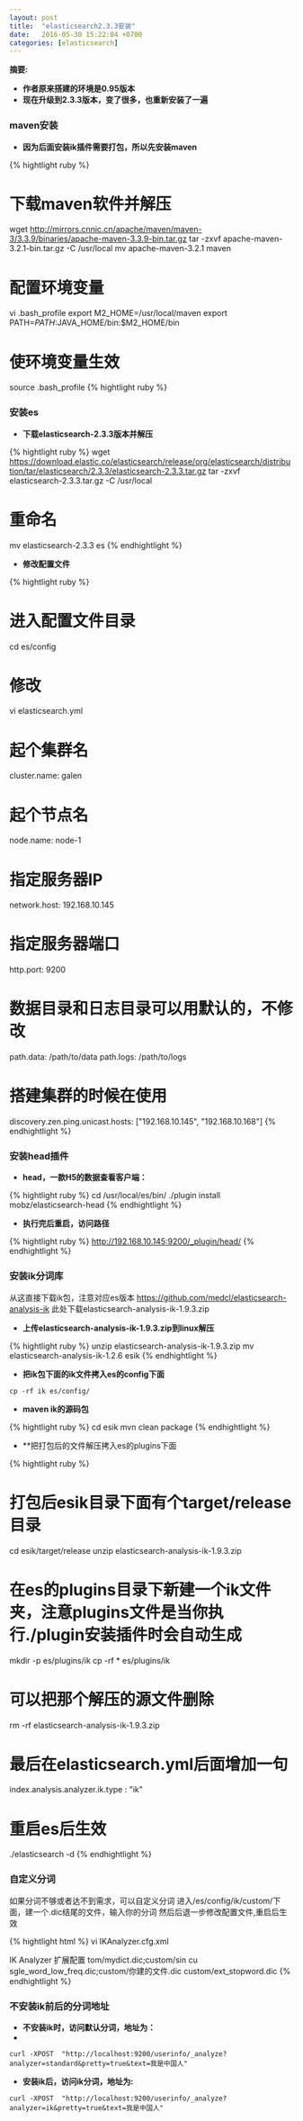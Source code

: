 ```yaml
---
layout: post
title:  "elasticsearch2.3.3安装"
date:   2016-05-30 15:22:04 +0700
categories: [elasticsearch]
---
```

 
**摘要:**  

* **作者原来搭建的环境是0.95版本**
* **现在升级到2.3.3版本，变了很多，也重新安装了一遍**

### maven安装
* **因为后面安装ik插件需要打包，所以先安装maven**

{% hightlight ruby %}
# 下载maven软件并解压
wget http://mirrors.cnnic.cn/apache/maven/maven-3/3.3.9/binaries/apache-maven-3.3.9-bin.tar.gz
tar -zxvf apache-maven-3.2.1-bin.tar.gz -C /usr/local
mv apache-maven-3.2.1 maven
# 配置环境变量
vi .bash_profile
export M2_HOME=/usr/local/maven
export PATH=$PATH:$JAVA_HOME/bin:$M2_HOME/bin
# 使环境变量生效
source .bash_profile
{% hightlight ruby %}

### 安装es    
* **下载elasticsearch-2.3.3版本并解压**  

{% hightlight ruby %} 
wget https://download.elastic.co/elasticsearch/release/org/elasticsearch/distribution/tar/elasticsearch/2.3.3/elasticsearch-2.3.3.tar.gz
tar -zxvf elasticsearch-2.3.3.tar.gz -C /usr/local
# 重命名
mv elasticsearch-2.3.3 es
{% endhightlight %}  

* **修改配置文件** 

{% hightlight ruby %}
# 进入配置文件目录
cd es/config
# 修改
vi elasticsearch.yml

# 起个集群名
 cluster.name: galen
# 起个节点名
 node.name: node-1
# 指定服务器IP
network.host: 192.168.10.145
# 指定服务器端口
 http.port: 9200
# 数据目录和日志目录可以用默认的，不修改
path.data: /path/to/data
path.logs: /path/to/logs
# 搭建集群的时候在使用
discovery.zen.ping.unicast.hosts: ["192.168.10.145", "192.168.10.168"]
{% endhightlight %}

### 安装head插件  
* **head，一款H5的数据查看客户端：**  

{% hightlight ruby %}
cd /usr/local/es/bin/
./plugin install mobz/elasticsearch-head
{% endhightlight %}

* **执行完后重启，访问路径**

{% hightlight ruby %}
http://192.168.10.145:9200/_plugin/head/
{% endhightlight %}

### 安装ik分词库

从这直接下载ik包，注意对应es版本
https://github.com/medcl/elasticsearch-analysis-ik
此处下载elasticsearch-analysis-ik-1.9.3.zip
* **上传elasticsearch-analysis-ik-1.9.3.zip到linux解压**

{% hightlight ruby %}
unzip elasticsearch-analysis-ik-1.9.3.zip
mv elasticsearch-analysis-ik-1.2.6 esik
{% endhightlight %}

* **把ik包下面的ik文件拷入es的config下面**

```
cp -rf ik es/config/
```

* **maven ik的源码包**

{% hightlight ruby %}
cd esik
mvn clean package
{% endhightlight %}

* **把打包后的文件解压拷入es的plugins下面

{% hightlight ruby %}
# 打包后esik目录下面有个target/release目录
cd esik/target/release
unzip elasticsearch-analysis-ik-1.9.3.zip
# 在es的plugins目录下新建一个ik文件夹，注意plugins文件是当你执行./plugin安装插件时会自动生成
mkdir -p es/plugins/ik
cp -rf * es/plugins/ik
# 可以把那个解压的源文件删除
rm -rf elasticsearch-analysis-ik-1.9.3.zip
# 最后在elasticsearch.yml后面增加一句
index.analysis.analyzer.ik.type : "ik"
# 重启es后生效
./elasticsearch -d
{% endhightlight %}

### 自定义分词
如果分词不够或者达不到需求，可以自定义分词
进入/es/config/ik/custom/下面，建一个.dic结尾的文件，输入你的分词
然后后退一步修改配置文件,重启后生效

{% hightlight html %}
vi IKAnalyzer.cfg.xml
<?xml version="1.0" encoding="UTF-8"?>
<!DOCTYPE properties SYSTEM "http://java.sun.com/dtd/properties.dtd">  
<properties>  
	<comment>IK Analyzer 扩展配置</comment>
tom/mydict.dic;custom/sin
	<!--用户可以在这里配置自己的扩展字典 -->
	<entry key="ext_dict">cu
sgle_word_low_freq.dic;custom/你建的文件.dic</entry> 	
	 <!--用户可以在这里配置自己的扩展停止词字典-->
	<entry key="ext_stopwords">custom/ext_stopword.dic</entry> 	
</properties>
{% endhightlight %}

### 不安装ik前后的分词地址
* **不安装ik时，访问默认分词，地址为：**  
* 
```
curl -XPOST  "http://localhost:9200/userinfo/_analyze?analyzer=standard&pretty=true&text=我是中国人"
```

* **安装ik后，访问ik分词，地址为:**  

```
curl -XPOST  "http://localhost:9200/userinfo/_analyze?analyzer=ik&pretty=true&text=我是中国人"
```



